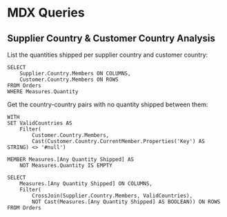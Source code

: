 # MDX Queries

## Supplier Country & Customer Country Analysis

List the quantities shipped per supplier country and customer country:

```mdx
SELECT
    Supplier.Country.Members ON COLUMNS,
    Customer.Country.Members ON ROWS
FROM Orders
WHERE Measures.Quantity
```

Get the country-country pairs with no quantity shipped between them:

```mdx
WITH
SET ValidCountries AS
    Filter(
        Customer.Country.Members,
        Cast(Customer.Country.CurrentMember.Properties('Key') AS STRING) <> '#null')

MEMBER Measures.[Any Quantity Shipped] AS
    NOT Measures.Quantity IS EMPTY

SELECT
    Measures.[Any Quantity Shipped] ON COLUMNS,
    Filter(
        CrossJoin(Supplier.Country.Members, ValidCountries),
        NOT Cast(Measures.[Any Quantity Shipped] AS BOOLEAN)) ON ROWS
FROM Orders
```
